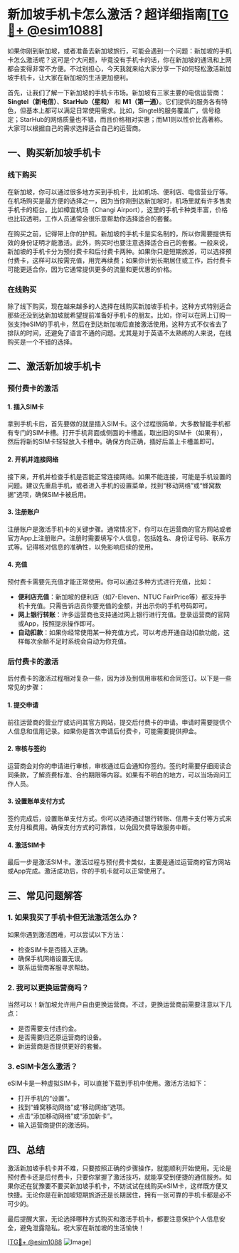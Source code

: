 # 新加坡手机卡怎么激活？超详细指南[[TG💪+ @esim1088](https://t.me/s/esim1088)]

如果你刚到新加坡，或者准备去新加坡旅行，可能会遇到一个问题：新加坡的手机卡怎么激活呢？这可是个大问题，毕竟没有手机卡的话，你在新加坡的通讯和上网都会变得非常不方便。不过别担心，今天我就来给大家分享一下如何轻松激活新加坡手机卡，让大家在新加坡的生活更加便利。

首先，让我们了解一下新加坡的手机卡市场。新加坡有三家主要的电信运营商：**Singtel（新电信）**、**StarHub（星和）** 和 **M1（第一通）**。它们提供的服务各有特色，但基本上都可以满足日常使用需求。比如，Singtel的服务覆盖广，信号稳定；StarHub的网络质量也不错，而且价格相对实惠；而M1则以性价比高著称。大家可以根据自己的需求选择适合自己的运营商。

## 一、购买新加坡手机卡

### 线下购买

在新加坡，你可以通过很多地方买到手机卡，比如机场、便利店、电信营业厅等。在机场购买是最方便的选择之一，因为当你刚到达新加坡时，机场里就有许多售卖手机卡的柜台。比如樟宜机场（Changi Airport），这里的手机卡种类丰富，价格也比较透明，工作人员通常会很乐意帮助你选择适合的套餐。

在购买之前，记得带上你的护照。新加坡的手机卡是实名制的，所以你需要提供有效的身份证明才能激活。此外，购买时也要注意选择适合自己的套餐。一般来说，新加坡的手机卡分为预付费卡和后付费卡两种。如果你只是短期旅游，可以选择预付费卡，这样可以按需充值，用完再续费；如果你计划长期居住或工作，后付费卡可能更适合你，因为它通常提供更多的流量和更优惠的价格。

### 在线购买

除了线下购买，现在越来越多的人选择在线购买新加坡手机卡。这种方式特别适合那些还没到达新加坡就希望提前准备好手机卡的朋友。比如，你可以在网上订购一张支持eSIM的手机卡，然后在到达新加坡后直接激活使用。这种方式不仅省去了排队的时间，还避免了语言不通的问题。尤其是对于英语不太熟练的人来说，在线购买是一个不错的选择。

## 二、激活新加坡手机卡

### 预付费卡的激活

#### 1. 插入SIM卡

拿到手机卡后，首先要做的就是插入SIM卡。这个过程很简单，大多数智能手机都有专门的SIM卡槽。打开手机背面或侧面的卡槽盖，取出旧的SIM卡（如果有），然后将新的SIM卡轻轻放入卡槽中。确保方向正确，插好后盖上卡槽盖即可。

#### 2. 开机并连接网络

接下来，开机并检查手机是否能正常连接网络。如果不能连接，可能是手机设置的问题。建议先重启手机，或者进入手机的设置菜单，找到“移动网络”或“蜂窝数据”选项，确保SIM卡被启用。

#### 3. 注册账户

注册账户是激活手机卡的关键步骤。通常情况下，你可以在运营商的官方网站或者官方App上注册账户。注册时需要填写个人信息，包括姓名、身份证号码、联系方式等。记得核对信息的准确性，以免影响后续的使用。

#### 4. 充值

预付费卡需要先充值才能正常使用。你可以通过多种方式进行充值，比如：

- **便利店充值**：新加坡的便利店（如7-Eleven、NTUC FairPrice等）都支持手机卡充值。只需告诉店员你要充值的金额，并出示你的手机号码即可。
- **网上银行转账**：许多运营商也支持通过网上银行进行充值。登录运营商的官网或App，按照提示操作即可。
- **自动扣款**：如果你经常使用某一种充值方式，可以考虑开通自动扣款功能，这样每次余额不足时系统会自动为你充值。

### 后付费卡的激活

后付费卡的激活过程相对复杂一些，因为涉及到信用审核和合同签订。以下是一些常见的步骤：

#### 1. 提交申请

前往运营商的营业厅或访问其官方网站，提交后付费卡的申请。申请时需要提供个人信息和信用记录。如果你是首次申请后付费卡，可能需要提供押金。

#### 2. 审核与签约

运营商会对你的申请进行审核，审核通过后会通知你签约。签约时需要仔细阅读合同条款，了解资费标准、合约期限等内容。如果有不明白的地方，可以当场询问工作人员。

#### 3. 设置账单支付方式

签约完成后，设置账单支付方式。你可以选择通过银行转账、信用卡支付等方式来支付月租费用。确保支付方式的可靠性，以免因欠费导致服务中断。

#### 4. 激活SIM卡

最后一步是激活SIM卡。激活过程与预付费卡类似，主要是通过运营商的官方网站或App完成。激活成功后，你的手机卡就可以正常使用了。

## 三、常见问题解答

### 1. 如果我买了手机卡但无法激活怎么办？

如果你遇到激活困难，可以尝试以下方法：

- 检查SIM卡是否插入正确。
- 确保手机网络设置无误。
- 联系运营商客服寻求帮助。

### 2. 我可以更换运营商吗？

当然可以！新加坡允许用户自由更换运营商。不过，更换运营商前需要注意以下几点：

- 是否需要支付违约金。
- 是否需要归还原运营商的设备。
- 新运营商是否提供更好的套餐。

### 3. eSIM卡怎么激活？

eSIM卡是一种虚拟SIM卡，可以直接下载到手机中使用。激活方法如下：

- 打开手机的“设置”。
- 找到“蜂窝移动网络”或“移动网络”选项。
- 点击“添加移动网络”或“添加新卡”。
- 输入运营商提供的激活码。

## 四、总结

激活新加坡手机卡并不难，只要按照正确的步骤操作，就能顺利开始使用。无论是预付费卡还是后付费卡，只要你掌握了激活技巧，就能享受到便捷的通信服务。如果你还在犹豫要不要买新加坡手机卡，不妨试试在线购买eSIM卡，这样既方便又快捷。无论你是在新加坡短期旅游还是长期居住，拥有一张可靠的手机卡都是必不可少的。

最后提醒大家，无论选择哪种方式购买和激活手机卡，都要注意保护个人信息安全，避免泄露隐私。祝大家在新加坡的生活愉快！

[[TG💪+ @esim1088](https://t.me/s/esim1088) ![Image](https://i.postimg.cc/4NQfJmqS/Snipaste-2025-05-13-00-14-12.png)]